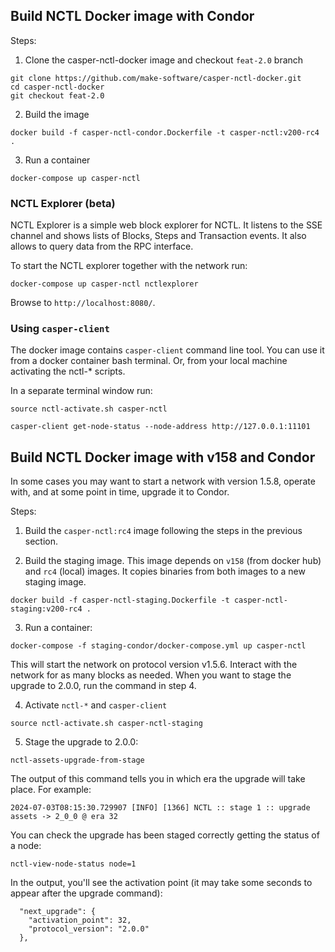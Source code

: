 ## Build NCTL Docker image with Condor

Steps:

1. Clone the casper-nctl-docker image and checkout `feat-2.0` branch

```
git clone https://github.com/make-software/casper-nctl-docker.git
cd casper-nctl-docker
git checkout feat-2.0
````

2. Build the image

```
docker build -f casper-nctl-condor.Dockerfile -t casper-nctl:v200-rc4 .
```

3. Run a container

```
docker-compose up casper-nctl
```

### NCTL Explorer (beta)

NCTL Explorer is a simple web block explorer for NCTL. It listens to the SSE channel and shows lists of Blocks, Steps and Transaction events. It also allows to query data from the RPC interface. 

To start the NCTL explorer together with the network run:

```
docker-compose up casper-nctl nctlexplorer
```

Browse to `http://localhost:8080/`.

### Using `casper-client`

The docker image contains `casper-client` command line tool. You can use it from a docker container bash terminal. Or, from your local machine activating the nctl-* scripts.

In a separate terminal window run:

```
source nctl-activate.sh casper-nctl

casper-client get-node-status --node-address http://127.0.0.1:11101
```

## Build NCTL Docker image with v158 and Condor

In some cases you may want to start a network with version 1.5.8, operate with,
and at some point in time, upgrade it to Condor.

Steps:

1. Build the `casper-nctl:rc4` image following the steps in the previous section.

2. Build the staging image. This image depends on `v158` (from docker hub) and `rc4` (local) images. It copies binaries from both images to a new staging image.

```
docker build -f casper-nctl-staging.Dockerfile -t casper-nctl-staging:v200-rc4 .
```

3. Run a container:

```
docker-compose -f staging-condor/docker-compose.yml up casper-nctl
```

This will start the network on protocol version v1.5.6. Interact with the network for as many blocks as needed. When you want to stage the upgrade to 2.0.0, run the command in step 4.

4. Activate `nctl-*` and `casper-client`

```
source nctl-activate.sh casper-nctl-staging
```

5. Stage the upgrade to 2.0.0:

```
nctl-assets-upgrade-from-stage
```

The output of this command tells you in which era the upgrade will take place. For example:

```
2024-07-03T08:15:30.729907 [INFO] [1366] NCTL :: stage 1 :: upgrade assets -> 2_0_0 @ era 32
```

You can check the upgrade has been staged correctly getting the status of a node:

```
nctl-view-node-status node=1
```

In the output, you'll see the activation point (it may take some seconds to appear after the upgrade command):

```
  "next_upgrade": {
    "activation_point": 32,
    "protocol_version": "2.0.0"
  },
```

